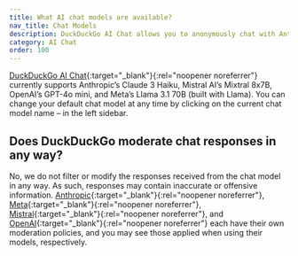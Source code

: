 ```yaml
---
title: What AI chat models are available?
nav_title: Chat Models
description: DuckDuckGo AI Chat allows you to anonymously chat with Anthropic’s Claude 3 Haiku, Meta’s Llama 3.1 70B, Mistral AI’s Mixtral 8x7B, and OpenAI’s GPT-4o mini.
category: AI Chat
order: 100
---
```


[DuckDuckGo AI Chat](https://duckduckgo.com/aichat){:target="\_blank"}{:rel="noopener noreferrer"} currently supports Anthropic’s Claude 3 Haiku, Mistral AI’s Mixtral 8x7B, OpenAI’s GPT-4o mini, and Meta’s Llama 3.1 70B (built with Llama). You can change your default chat model at any time by clicking on the current chat model name – in the left sidebar.

## Does DuckDuckGo moderate chat responses in any way?

No, we do not filter or modify the responses received from the chat model in any way. As such, responses may contain inaccurate or offensive information. [Anthropic](https://docs.anthropic.com/claude/docs/content-moderation){:target="\_blank"}{:rel="noopener noreferrer"}, [Meta](https://ai.meta.com/blog/meta-llama-3-meta-ai-responsibility/){:target="\_blank"}{:rel="noopener noreferrer"}, [Mistral](https://docs.mistral.ai/capabilities/guardrailing/#content-moderation-with-self-reflection){:target="\_blank"}{:rel="noopener noreferrer"}, and [OpenAI](https://openai.com/policies/usage-policies){:target="\_blank"}{:rel="noopener noreferrer"} each have their own moderation policies, and you may see those applied when using their models, respectively.
